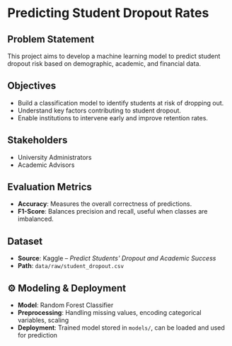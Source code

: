 # Predicting Student Dropout Rates

##  Problem Statement
This project aims to develop a machine learning model to predict student dropout risk based on demographic, academic, and financial data.

##  Objectives
- Build a classification model to identify students at risk of dropping out.
- Understand key factors contributing to student dropout.
- Enable institutions to intervene early and improve retention rates.

##  Stakeholders
- University Administrators
- Academic Advisors

## Evaluation Metrics
- **Accuracy**: Measures the overall correctness of predictions.
- **F1-Score**: Balances precision and recall, useful when classes are imbalanced.

##  Dataset
- **Source**: Kaggle – *Predict Students' Dropout and Academic Success*
- **Path**: `data/raw/student_dropout.csv`

## ⚙️ Modeling & Deployment
- **Model**: Random Forest Classifier
- **Preprocessing**: Handling missing values, encoding categorical variables, scaling
- **Deployment**: Trained model stored in `models/`, can be loaded and used for prediction
